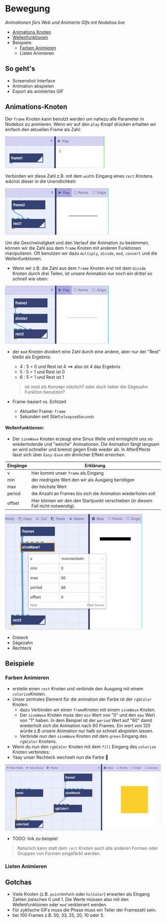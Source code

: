 # Bewegung

*Animationen fürs Web und Animierte Gifs mit Nodebox.live*

- [Animations Knoten](#animations-knoten)
- [Wellenfunktionen](#wellenfunktionen)
- Beispiele:
  - [Farben Animieren]()
  - Listen Animieren

## So geht's

- Screenshot Interface
- Animation abspielen
- Export als animiertes GIF

## Animations-Knoten

Der `frame` Knoten kann benutzt werden um nahezu alle Parameter in Nodebox zu animieren. Wenn wir auf den `play` Knopf drücken erhalten wir einfach den aktuellen Frame als Zahl:

 ![](assets/frame_node.gif)

 Verbinden wir diese Zahl z.B. mit dem `width` Eingang eines `rect` Knotens wächst dieser in die Unendlichkeit:

![](assets/frame_to_rect.gif)

 Um die Geschwindigkeit und den Verlauf der Animation zu bestimmen, können wir die Zahl aus dem `frame` Knoten mit anderen Funktionen manipulieren. Oft benutzen wir dazu `multiply`, `divide`, `mod`, `convert` und die Wellenfunktionen.

 - Wenn wir z.B. die Zahl aus dem `frame` Knoten erst mit dem `divide` Knoten durch drei Teilen, ist unsere Animation nur noch ein drittel so schnell wie oben:

 ![](assets/frame_divide.gif)

 - der `mod` Knoten dividiert eine Zahl durch eine andere, aber nur der "Rest" bleibt als Ergebnis:
    - 4 : 5 = 0 und Rest ist 4 ==> also ist 4 das Ergebnis
    - 5 : 5 = 1 und Rest ist 0
    - 6 : 5 = 1 und Rest ist 1

    >ist mod als Konzept nützlich?
    >oder doch lieber die Sägezahn Funktion benutzen?

  - Frame-basiert vs. Echtzeit
    - Aktueller Frame: `frame`
    - Sekunden seit Start:`eleapsedSeconds`


#### Wellenfunktionen:
  - Der `sineWave` Knoten erzeugt eine Sinus Welle und ermöglicht uns so wiederholende und "weiche" Animationen. Die Animation fängt langsam an wird schneller und bremst gegen Ende wieder ab. In AfterEffects lässt sich über `Easy-Ease` ein ähnlicher Effekt erreichen.

Eingänge | Erklärung
------------ | -------------
v | hier kommt unser `frame` als Eingang
min | der niedrigste Wert den wir als Ausgang benötigen
max | der höchste Wert
period | die Anzahl an Frames bis sich die Animation wiederholen soll
offset | Hier können wir den den Startpunkt verschieben (in diesem Fall nicht notwendig).

![](assets/frame_sineWave.gif)


  - Dreieck
  - Sägezahn
  - Rechteck

## Beispiele

### Farben Animieren

- erstelle einen `rect` Knoten und verbinde den Ausgang mit einem `colorize`Knoten.
- Unser zentrales Element für die animation der Farbe ist der `rgbColor` Knoten:
  - dazu Verbinden wir einen `frame`Knoten mit einem `sineWave` Knoten.
  - Der `sineWave` Knoten muss den `min` Wert von "0" und den `max` Wert von "1" haben. In dem Beispiel ist der `period` Wert auf "60" damit wiederholt sich die Animation nach 60 Frames. Ein wert von 120 würde z.B unsere Animation nur halb so schnell abspielen lassen.
  - Verbinde nun den `sineWave` Knoten mit dem `green` Eingang des `rgbColor` Knotens.
- Wenn du nun den `rgbColor` Knoten mit dem `fill` Eingang des `colorize` Knoten verbindes:
- Yaay unser Rechteck wechselt nun die Farbe 👏

![](assets/frame_farbe_1.gif)

- TODO: link zu beispiel

> Natürlich kann statt dem `rect` Knoten auch alle anderen
> Formen oder Gruppen von Formen eingefärbt werden.


### Listen Animieren

## Gotchas

- Viele Knoten (z.B. `pointOnPath` oder `hslColor`) erwarten als Eingang Zahlen zwischen 0 und 1. Die Werte müssen also  mit den Wellenfunktionen oder `mod` verkleinert werden.
- Für zyklische GIFs muss die Phase muss ein Teiler der Framezahl sein.
- bei 100 Frames z.B. 50, 33, 25, 20, 10 oder 5.
